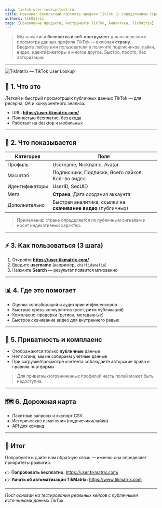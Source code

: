 ```yaml
---
slug: tiktok-user-lookup-tool-ru
title: Новинка: бесплатный просмотр профиля TikTok (с определением страны) — без входа
authors: tikMatrix
tags: [Обновление продукта, Инструменты TikTok, Аналитика, TikMatrix]
---
```


> Мы запустили **бесплатный веб-инструмент** для мгновенного просмотра данных профиля TikTok — включая **страну**.  
> Введите любое имя пользователя и получите подписчиков, лайки, видео, идентификаторы и многое другое. Быстро, просто, без авторизации.

<!-- truncate -->
---
![TikMatrix — TikTok User Lookup](/img/blog/tikmatrix-user-lookup.webp)

## 🧭 1. Что это

Лёгкий и быстрый просмотрщик публичных данных TikTok — для ресёрча, QA и конкурентного анализа.

- URL: **<https://user.tikmatrix.com/>**
- Полностью бесплатно, без входа
- Работает на desktop и мобильных

---

## 🔎 2. Что показывается

| Категория | Поля |
|---|---|
| Профиль | Username, Nickname, Avatar |
| Масштаб | Подписчики, Подписки, Всего лайков, Кол-во видео |
| Идентификаторы | UserID, SecUID |
| Мета | **Страна**, Дата создания аккаунта |
| Дополнительно | Быстрая аналитика, ссылки на **скачивание видео** (публичных) |

> Примечание: страна определяется по публичным сигналам и носит индикативный характер.

---

## ⚡ 3. Как пользоваться (3 шага)

1) Откройте **<https://user.tikmatrix.com/>**  
2) Введите **username** (например, `charlidamelio`)  
3) Нажмите **Search** — результат появится мгновенно

---

## 📊 4. Где это помогает

- Оценка коллабораций и аудитории инфлюенсеров  
- Быстрые срезы конкурентов (рост, ритм публикаций)  
- Комплаенс-проверки (регион, метаданные)  
- Быстрое скачивание видео для внутреннего ревью

---

## 🔐 5. Приватность и комплаенс

- Отображаются только **публичные** данные  
- Нет логина; мы не собираем учётные данные  
- При загрузке/просмотре контента соблюдайте авторские права и правила платформы

> Для приватных/ограниченных профилей часть полей может быть недоступна.

---

## 🗺️ 6. Дорожная карта

- Пакетные запросы и экспорт CSV  
- Исторические изменения (подписчики/лайки)  
- API для команд

---

## 🏁 Итог

Попробуйте и дайте нам обратную связь — именно она определяет приоритеты развития.

👉 **Попробовать бесплатно:** <https://user.tikmatrix.com/>  
👉 **Узнать об автоматизации TikMatrix:** <https://www.tikmatrix.com>

---

_Пост основан на тестировании реальных кейсов с публичными источниками данных TikTok._
